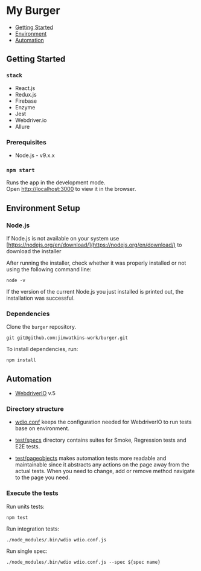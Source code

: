 # My Burger

- [Getting Started](#start)
- [Environment](#environment)
- [Automation](#automation)

## Getting Started <a name='start'></a>

### `stack`

- React.js
- Redux.js
- Firebase
- Enzyme
- Jest
- Webdriver.io
- Allure

### Prerequisites

- Node.js - v9.x.x

### `npm start`

Runs the app in the development mode.<br>
Open [http://localhost:3000](http://localhost:3000) to view it in the browser.

## Environment Setup <a name='environment'></a>

### Node.js

If Node.js is not available on your system use [https://nodejs.org/en/download/](https://nodejs.org/en/download/) to download the installer

After running the installer, check whether it was properly installed or not using the following command line:

```shell
node -v
```

If the version of the current Node.js you just installed is printed out, the installation was successful.

### Dependencies

Clone the `burger` repository.

```shell
git git@github.com:jimwatkins-work/burger.git
```

To install dependencies, run:

```shell
npm install
```

## Automation<a name='automation'></a>

- [WebdriverIO](https://webdriver.io/) v.5

### Directory structure

- [wdio.conf](./wdio.conf.js) keeps the configuration needed for WebdriverIO to run tests base on environment.

- [test/specs](.test/specs) directory contains suites for Smoke, Regression tests and E2E tests.

- [test/pageobjects](./test/pageobjects) makes automation tests more readable and maintainable since it abstracts any actions on the page away from the actual tests. When you need to change, add or remove method navigate to the page you need.

### Execute the tests

Run units tests:

```shell
npm test
```

Run integration tests:

```shell
./node_modules/.bin/wdio wdio.conf.js
```

Run single spec:

```shell
./node_modules/.bin/wdio wdio.conf.js --spec ${spec name}
```
